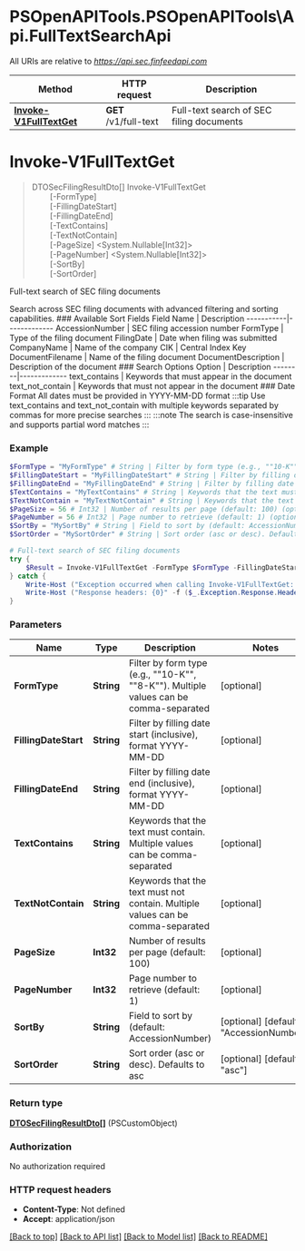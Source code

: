 # PSOpenAPITools.PSOpenAPITools\Api.FullTextSearchApi

All URIs are relative to *https://api.sec.finfeedapi.com*

Method | HTTP request | Description
------------- | ------------- | -------------
[**Invoke-V1FullTextGet**](FullTextSearchApi.md#Invoke-V1FullTextGet) | **GET** /v1/full-text | Full-text search of SEC filing documents


<a id="Invoke-V1FullTextGet"></a>
# **Invoke-V1FullTextGet**
> DTOSecFilingResultDto[] Invoke-V1FullTextGet<br>
> &nbsp;&nbsp;&nbsp;&nbsp;&nbsp;&nbsp;&nbsp;&nbsp;[-FormType] <String><br>
> &nbsp;&nbsp;&nbsp;&nbsp;&nbsp;&nbsp;&nbsp;&nbsp;[-FillingDateStart] <String><br>
> &nbsp;&nbsp;&nbsp;&nbsp;&nbsp;&nbsp;&nbsp;&nbsp;[-FillingDateEnd] <String><br>
> &nbsp;&nbsp;&nbsp;&nbsp;&nbsp;&nbsp;&nbsp;&nbsp;[-TextContains] <String><br>
> &nbsp;&nbsp;&nbsp;&nbsp;&nbsp;&nbsp;&nbsp;&nbsp;[-TextNotContain] <String><br>
> &nbsp;&nbsp;&nbsp;&nbsp;&nbsp;&nbsp;&nbsp;&nbsp;[-PageSize] <System.Nullable[Int32]><br>
> &nbsp;&nbsp;&nbsp;&nbsp;&nbsp;&nbsp;&nbsp;&nbsp;[-PageNumber] <System.Nullable[Int32]><br>
> &nbsp;&nbsp;&nbsp;&nbsp;&nbsp;&nbsp;&nbsp;&nbsp;[-SortBy] <String><br>
> &nbsp;&nbsp;&nbsp;&nbsp;&nbsp;&nbsp;&nbsp;&nbsp;[-SortOrder] <String><br>

Full-text search of SEC filing documents

Search across SEC filing documents with advanced filtering and sorting capabilities.    ### Available Sort Fields    Field Name | Description  -----------|-------------  AccessionNumber | SEC filing accession number  FormType | Type of the filing document  FilingDate | Date when filing was submitted  CompanyName | Name of the company  CIK | Central Index Key  DocumentFilename | Name of the filing document  DocumentDescription | Description of the document    ### Search Options    Option | Description  --------|-------------  text_contains | Keywords that must appear in the document  text_not_contain | Keywords that must not appear in the document    ### Date Format  All dates must be provided in YYYY-MM-DD format    :::tip  Use text_contains and text_not_contain with multiple keywords separated by commas for more precise searches  :::    :::note  The search is case-insensitive and supports partial word matches  :::

### Example
```powershell
$FormType = "MyFormType" # String | Filter by form type (e.g., ""10-K"", ""8-K""). Multiple values can be comma-separated (optional)
$FillingDateStart = "MyFillingDateStart" # String | Filter by filling date start (inclusive), format YYYY-MM-DD (optional)
$FillingDateEnd = "MyFillingDateEnd" # String | Filter by filling date end (inclusive), format YYYY-MM-DD (optional)
$TextContains = "MyTextContains" # String | Keywords that the text must contain. Multiple values can be comma-separated (optional)
$TextNotContain = "MyTextNotContain" # String | Keywords that the text must not contain. Multiple values can be comma-separated (optional)
$PageSize = 56 # Int32 | Number of results per page (default: 100) (optional)
$PageNumber = 56 # Int32 | Page number to retrieve (default: 1) (optional)
$SortBy = "MySortBy" # String | Field to sort by (default: AccessionNumber) (optional) (default to "AccessionNumber")
$SortOrder = "MySortOrder" # String | Sort order (asc or desc). Defaults to asc (optional) (default to "asc")

# Full-text search of SEC filing documents
try {
    $Result = Invoke-V1FullTextGet -FormType $FormType -FillingDateStart $FillingDateStart -FillingDateEnd $FillingDateEnd -TextContains $TextContains -TextNotContain $TextNotContain -PageSize $PageSize -PageNumber $PageNumber -SortBy $SortBy -SortOrder $SortOrder
} catch {
    Write-Host ("Exception occurred when calling Invoke-V1FullTextGet: {0}" -f ($_.ErrorDetails | ConvertFrom-Json))
    Write-Host ("Response headers: {0}" -f ($_.Exception.Response.Headers | ConvertTo-Json))
}
```

### Parameters

Name | Type | Description  | Notes
------------- | ------------- | ------------- | -------------
 **FormType** | **String**| Filter by form type (e.g., &quot;&quot;10-K&quot;&quot;, &quot;&quot;8-K&quot;&quot;). Multiple values can be comma-separated | [optional] 
 **FillingDateStart** | **String**| Filter by filling date start (inclusive), format YYYY-MM-DD | [optional] 
 **FillingDateEnd** | **String**| Filter by filling date end (inclusive), format YYYY-MM-DD | [optional] 
 **TextContains** | **String**| Keywords that the text must contain. Multiple values can be comma-separated | [optional] 
 **TextNotContain** | **String**| Keywords that the text must not contain. Multiple values can be comma-separated | [optional] 
 **PageSize** | **Int32**| Number of results per page (default: 100) | [optional] 
 **PageNumber** | **Int32**| Page number to retrieve (default: 1) | [optional] 
 **SortBy** | **String**| Field to sort by (default: AccessionNumber) | [optional] [default to &quot;AccessionNumber&quot;]
 **SortOrder** | **String**| Sort order (asc or desc). Defaults to asc | [optional] [default to &quot;asc&quot;]

### Return type

[**DTOSecFilingResultDto[]**](DTOSecFilingResultDto.md) (PSCustomObject)

### Authorization

No authorization required

### HTTP request headers

 - **Content-Type**: Not defined
 - **Accept**: application/json

[[Back to top]](#) [[Back to API list]](../README.md#documentation-for-api-endpoints) [[Back to Model list]](../README.md#documentation-for-models) [[Back to README]](../README.md)

